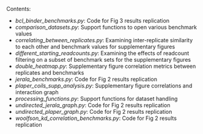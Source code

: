 Contents:

- *bcl_binder_benchmarks.py*: Code for Fig 3 results replication
- *comparison_datasets.py*: Support functions to open various benchmark values
- *correlating_between_replicates.py*: Examining inter-replicate similarity to each other and benchmark values for supplementary figures
- *different_starting_readcounts.py*: Examining the effects of readcount filtering on a subset of benchmark sets for the supplementary figures
- *double_heatmap.py*: Supplementary figure correlation metrics between replicates and benchmarks 
- *jerala_benchmarks.py*: Code for Fig 2 results replication 
- *plaper_coils_supp_analysis.py*: Supplementary figure correlations and interaction graph 
- *processing_functions.py*: Support functions for dataset handling 
- *undirected_jerala_graph.py*: Code for Fig 2 results replication 
- *undirected_plaper_graph.py*: Code for Fig 2 results replication 
- *woolfson_kd_correlation_benchmarks.py*: Code for Fig 2 results replication
